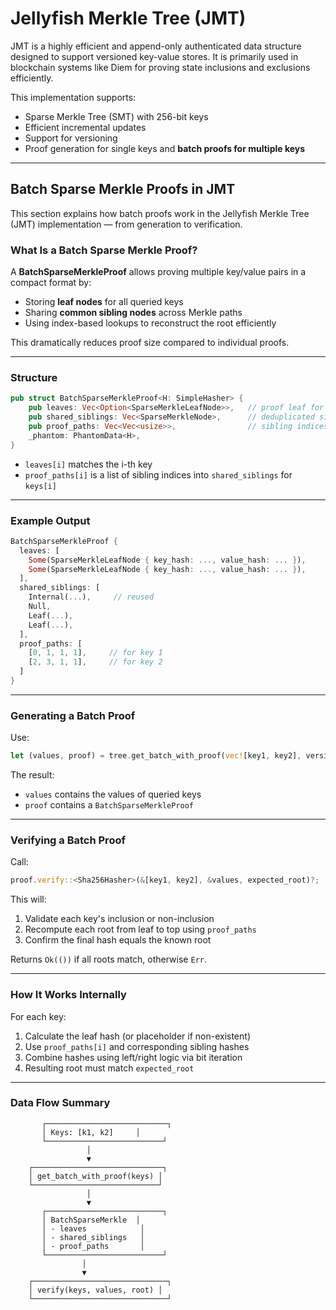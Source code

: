# Jellyfish Merkle Tree (JMT)

JMT is a highly efficient and append-only authenticated data structure designed to support versioned key-value stores. It is primarily used in blockchain systems like Diem for proving state inclusions and exclusions efficiently.

This implementation supports:

* Sparse Merkle Tree (SMT) with 256-bit keys
* Efficient incremental updates
* Support for versioning
* Proof generation for single keys and **batch proofs for multiple keys**

---

## Batch Sparse Merkle Proofs in JMT

This section explains how batch proofs work in the Jellyfish Merkle Tree (JMT) implementation — from generation to verification.

### What Is a Batch Sparse Merkle Proof?

A **BatchSparseMerkleProof** allows proving multiple key/value pairs in a compact format by:

* Storing **leaf nodes** for all queried keys
* Sharing **common sibling nodes** across Merkle paths
* Using index-based lookups to reconstruct the root efficiently

This dramatically reduces proof size compared to individual proofs.

---

### Structure

```rust
pub struct BatchSparseMerkleProof<H: SimpleHasher> {
    pub leaves: Vec<Option<SparseMerkleLeafNode>>,   // proof leaf for each key
    pub shared_siblings: Vec<SparseMerkleNode>,      // deduplicated sibling set
    pub proof_paths: Vec<Vec<usize>>,                // sibling indices for each key
    _phantom: PhantomData<H>,
}
```

* `leaves[i]` matches the i-th key
* `proof_paths[i]` is a list of sibling indices into `shared_siblings` for `keys[i]`

---

### Example Output

```rust
BatchSparseMerkleProof {
  leaves: [
    Some(SparseMerkleLeafNode { key_hash: ..., value_hash: ... }),
    Some(SparseMerkleLeafNode { key_hash: ..., value_hash: ... }),
  ],
  shared_siblings: [
    Internal(...),     // reused
    Null,
    Leaf(...),
    Leaf(...),
  ],
  proof_paths: [
    [0, 1, 1, 1],     // for key 1
    [2, 3, 1, 1],     // for key 2
  ]
}
```

---

### Generating a Batch Proof

Use:

```rust
let (values, proof) = tree.get_batch_with_proof(vec![key1, key2], version)?;
```

The result:

* `values` contains the values of queried keys
* `proof` contains a `BatchSparseMerkleProof`

---

### Verifying a Batch Proof

Call:

```rust
proof.verify::<Sha256Hasher>(&[key1, key2], &values, expected_root)?;
```

This will:

1. Validate each key's inclusion or non-inclusion
2. Recompute each root from leaf to top using `proof_paths`
3. Confirm the final hash equals the known root

Returns `Ok(())` if all roots match, otherwise `Err`.

---

### How It Works Internally

For each key:

1. Calculate the leaf hash (or placeholder if non-existent)
2. Use `proof_paths[i]` and corresponding sibling hashes
3. Combine hashes using left/right logic via bit iteration
4. Resulting root must match `expected_root`

---

### Data Flow Summary

```text
       ┌───────────────────────────┐
       │ Keys: [k1, k2]     │
       └──────────────────────────┘
                 │
                 ▼
    ┌─────────────────────────────┐
    │ get_batch_with_proof(keys) │
    └────────────────────────────┘
                 │
                 ▼
       ┌──────────────────────────┐
       │ BatchSparseMerkle  │
       │ - leaves            │
       │ - shared_siblings   │
       │ - proof_paths       │
       └──────────────────────────┘
                │
                ▼
    ┌──────────────────────────────┐
    │ verify(keys, values, root) │
    └──────────────────────────────┘
```